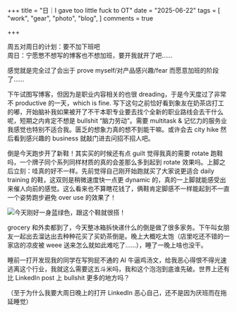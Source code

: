 +++
title = "日｜I gave too little fuck to OT"
date = "2025-06-22"
tags = [
    "work",
    "gear",
    "photo",
    "blog",
]
comments = true

+++

周五对周日的计划：要不加下班吧\
周日：宁愿憋不想写的博客也不想加班，要开我就开了吧……

感觉就是完全过了会出于 prove myself/对产品感兴趣/fear 而愿意加班的阶段了…… 

下午试图写博客，但因为是职业内容相关的也很 dreading，于是今天度过了非常不 productive 的一天，which is fine. 写下这句之前恰好看到象友在奶茶店打工的嘟，开始脑补我如果被开了不干本职专业要去找个全新的职业路线会去干什么呢，短期之内肯定不想是 bullshit “脑力劳动”。需要 multitask & 记忆力的服务业我感觉也特别不适合我。匮乏的想象力真的想不到能干嘛。或许会去 city hike 然后看到感兴趣的 business 就敲门进去问招不招人吧。

倒是今天跑步开了新鞋！其实买的时候还有点 guilt 觉得我真的需要 rotate 跑鞋吗，一个牌子同个系列同样材质的真的会差那么多到起到 rotate 效果吗。上脚之后立刻：哇真的好不一样。先前觉得自己刚开始跑就买了大家说更适合 daily training 的鞋，这双则是稍微速度快一点更 dynamic 的，真的一上脚就能感受出来催人向前的感觉。这么看来也不算瞎花钱了，俩鞋肯定脚感不一样能起到不一直一个姿势跑步避免 over use 的效果了！

![今天刚好一身蓝绿色，跟这个鞋就很搭！](https://media.douchi.space/douchi/media_attachments/files/114/728/689/323/159/802/original/10d22269c70fe613.jpg)

grocery 和外卖都到了，今天整冰箱拆快递什么的倒是做了很多家务。下午叫女朋友一起出去溜达出去种种花买了买奶茶倒是。晚上大概吃太饱（店里吃还不错的一家店的凉皮被 weee 送来怎么就如此难吃了……），睡了一晚上啥也没干。

睡前一打开发现我的同学在写狗屁不通的 AI 牛逼鸡汤文，给我恶心得恨不得光速逃离这个行业，我就这么需要这五斗米吗，我和这个泡泡到底谁先破。世界上还有比 LinkedIn post 上 bullshit 更多的地方吗？

（至于为什么我要大周日晚上的打开 LinkedIn 恶心自己，还不是因为厌班而在拖延睡觉）